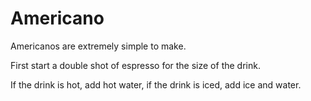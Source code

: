 # Americano

Americanos are extremely simple to make.

First start a double shot of espresso for the size of the drink.

If the drink is hot, add hot water, if the drink is iced, add ice and water.